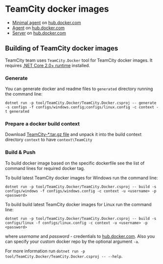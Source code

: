 # TeamCity docker images

* [Minimal agent](generated/teamcity-minimal-agent.md) on [hub.docker.com](https://hub.docker.com/r/jetbrains/teamcity-minimal-agent)
* [Agent](generated/teamcity-agent.md) on [hub.docker.com](https://hub.docker.com/r/jetbrains/teamcity-agent)
* [Server](generated/teamcity-server.md) on [hub.docker.com](https://hub.docker.com/r/jetbrains/teamcity-server)

## Building of TeamCity docker images

TeamCity team uses `TeamCity.Docker` tool for TeamCity docker images. It requires [.NET Core 2.0+ runtime](https://dotnet.microsoft.com/download/dotnet-core/3.1) installed.

### Generate

You can generate docker and readme files to `generated` directory running the command line:
```
dotnet run -p tool/TeamCity.Docker/TeamCity.Docker.csproj -- generate -s configs -f configs/windows.config;configs/linux.config -c context -t generated
```

### Prepare a docker build context

Download [TeamCity-*.tar.gz file](https://www.jetbrains.com/teamcity/download/#section=section-get) and unpack it into the build context directory `context` to have `context\TeamCity`

### Build & Push

To build docker image based on the specific dockerfile see the list of command lines for required docker tag.

To build latest TeamCity docker images for Windows run the command line:

```
dotnet run -p tool/TeamCity.Docker/TeamCity.Docker.csproj -- build -s configs/windows -f configs/windows.config -c context -u <username> -p <password>
```

To build build latest TeamCity docker images for Linux run the command line:

```
dotnet run -p tool/TeamCity.Docker/TeamCity.Docker.csproj -- build -s configs/linux -f configs/linux.config -c context -u <username> -p <password>
```
where _username_ and _password_ - credentials to [hub.docker.com](https://hub.docker.com/). Also you can specify your custom docker repo by the optional argument `-a`.

For more information run `dotnet run -p tool/TeamCity.Docker/TeamCity.Docker.csproj -- --help`.